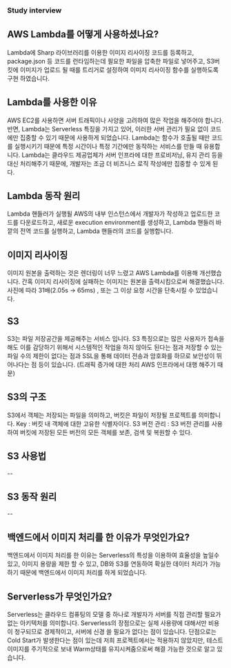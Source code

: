 ### Study interview

## AWS Lambda를 어떻게 사용하셨나요?
Lambda에 Sharp 라이브러리를 이용한 이미지 리사이징 코드를 등록하고, 
package.json 등 코드를 런타임하는데 필요한 파일을 압축한 파일로 넣어주고, S3버킷에 이미지가 업로드 될 때를 트리거로 설정하여 이미지 리사이징 함수를 실행하도록 구현 하였습니다.

## Lambda를 사용한 이유
AWS EC2를 사용하면 서버 트래픽이나 사양을 고려하여 많은 작업을 해주어야 합니다. 반면, Lambda는 Serverless 특징을 가지고 있어, 이러한 서버 관리가 필요 없이 코드에만 집중할 수 있기 때문에 사용하게 되었습니다.
Lambda는 함수가 호출될 때만 코드를 실행시키기 때문에 특정 시간이나 특정 기간에만 동작하는 서비스를 만들 때 유용합니다.
Lambda는 클라우드 제공업체가 서버 인프라에 대한 프로비저닝, 유지 관리 등을 대신 처리해주기 때문에, 개발자는 조금 더 비즈니스 로직 작성에만 집중할 수 있게 된다.

## Lambda 동작 원리
Lambda 핸들러가 실행될 AWS의 내부 인스턴스에서 개발자가 작성하고 업로드한 코드를 다운로드하고, 새로운 execution environment를 생성하고, Lambda 핸들러 바깥의 전역 코드를 실행하고, Lambda 핸들러의 코드를 실행합니다.

## 이미지 리사이징
이미지 원본을 출력하는 것은 렌더링이 너무 느렸고 AWS Lambda를 이용해 개선했습니다.
간혹 이미지 리사이징에 실패하는 이미지는 원본을 출력시킴으로써 해결했습니다.
사진에 따라 31배(2.05s → 65ms) , 또는 그 이상 요청 시간을 단축시킬 수 있었습니다.

## S3
S3는 파일 저장공간을 제공해주는 서비스 입니다.
S3 특징으로는 많은 사용자가 접속을 해도 이를 감당하기 위해서 시스템적인 작업을 하지 않아도 된다는 점과 저장할 수 있는 파일 수의 제한이 없다는 점과 SSL을 통해 데이터 전송과 암호화를 하므로 보안성이 뛰어나다는 점 등이 있습니다.
(트래픽 증가에 대한 처리 AWS 인프라에서 대행 해주기 때문)

## S3의 구조
S3에서 객체는 저장되는 파일을 의미하고, 버킷은 파일이 저장될 프로젝트를 의미합니다.
Key : 버킷 내 객체에 대한 고유한 식별자이다.
S3 버전 관리 : S3 버전 관리를 사용하여 버킷에 저장된 모든 버전의 모든 객체를 보존, 검색 및 복원할 수 있다.

## S3 사용법
--

## S3 동작 원리
--

## 백엔드에서 이미지 처리를 한 이유가 무엇인가요?
백엔드에서 이미지 처리를 한 이유는 Serverless의 특성을 이용하여 효율성을 높일수 있고, 이미지 용량을 제한 할 수 있고, DB와 S3를 연동하여 확실한 데이터 처리가 가능 하기 때문에 백엔드에서 이미지 처리를 하게 되었습니다.

## Serverless가 무엇인가요?
Serverless는 클라우드 컴퓨팅의 모델 중 하나로 개발자가 서버를 직접 관리할 필요가 없는 아키텍처를 의미합니다. Serverless의 장점으로는 실제 사용량에 대해서만 비용이 청구되므로 경제적이고, 서버에 신경 쓸 필요가 없다는 점이 있습니다. 단점으로는 Cold Start가 발생한다는 점이 있는데 저희 프로젝트에서는 적용하지 않았지만, 테스트 이미지를 주기적으로 보내 Warm상태를 유지시켜줌으로써 해결 가능한 것으로 알고 있습니다.
